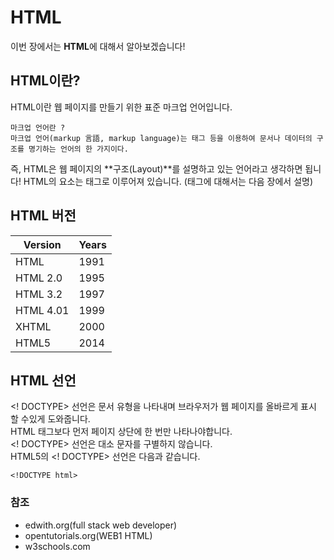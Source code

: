 HTML
=
이번 장에서는 **HTML**에 대해서 알아보겠습니다!

## HTML이란?

HTML이란 웹 페이지를 만들기 위한 표준 마크업 언어입니다.<br>
```
마크업 언어란 ? 
마크업 언어(markup 言語, markup language)는 태그 등을 이용하여 문서나 데이터의 구조를 명기하는 언어의 한 가지이다.
```

즉, HTML은 웹 페이지의 **구조(Layout)**를 설명하고 있는 언어라고 생각하면 됩니다!
HTML의 요소는 태그로 이루어져 있습니다. (태그에 대해서는 다음 장에서 설명)

## HTML 버전

 Version | Years 
-------|----------
 HTML | 1991 
 HTML 2.0 | 1995 
 HTML 3.2 | 1997 
 HTML 4.01 | 1999 
 XHTML | 2000 
 HTML5 | 2014

 ## HTML 선언
 
<! DOCTYPE> 선언은 문서 유형을 나타내며 브라우저가 웹 페이지를 올바르게 표시 할 수있게 도와줍니다.<br>
HTML 태그보다 먼저 페이지 상단에 한 번만 나타나야합니다.<br>
<! DOCTYPE> 선언은 대소 문자를 구별하지 않습니다.<br>
HTML5의 <! DOCTYPE> 선언은 다음과 같습니다.<br>
```
<!DOCTYPE html>
```


 ### 참조

- edwith.org(full stack web developer)
- opentutorials.org(WEB1 HTML)
- w3schools.com